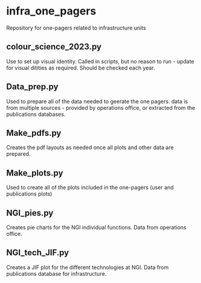 # infra_one_pagers

Repository for one-pagers related to infrastructure units

## colour_science_2023.py

Use to set up visual identity. Called in scripts, but no reason to run - update for visual ditities as required. Should be checked each year.

## Data_prep.py

Used to prepare all of the data needed to geerate the one pagers. data is from multiple sources - provided by operations office, or extracted from the publications databases.

## Make_pdfs.py

Creates the pdf layouts as needed once all plots and other data are prepared.

## Make_plots.py

Used to create all of the plots included in the one-pagers (user and publications plots)

## NGI_pies.py

Creates pie charts for the NGI individual functions. Data from operations office.

## NGI_tech_JIF.py

Creates a JIF plot for the different technologies at NGI. Data from publications database for infrastructure.
